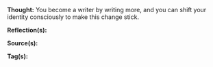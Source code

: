**Thought:**
You become a writer by writing more, and you can shift your identity consciously to make this change stick.

**Reflection(s):**

**Source(s):**

**Tag(s):** 